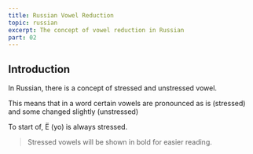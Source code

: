```yaml
---
title: Russian Vowel Reduction
topic: russian
excerpt: The concept of vowel reduction in Russian
part: 02
---
```


## Introduction

In Russian, there is a concept of stressed and unstressed vowel.

This means that in a word certain vowels are pronounced as is (stressed) and some changed slightly (unstressed)

To start of, Ё (yo) is always stressed.

> Stressed vowels will be shown in bold for easier reading.
